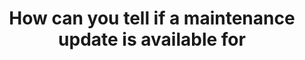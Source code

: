 ---
layout: all-exams
title: "How can you tell if a maintenance update is available for "
blurb: "You can find out if an Amazon RDS maintenance update is available for your DB instance through the Amazon RDS API, the AWS Command Line Interface (CLI), o"
quid: 31
---